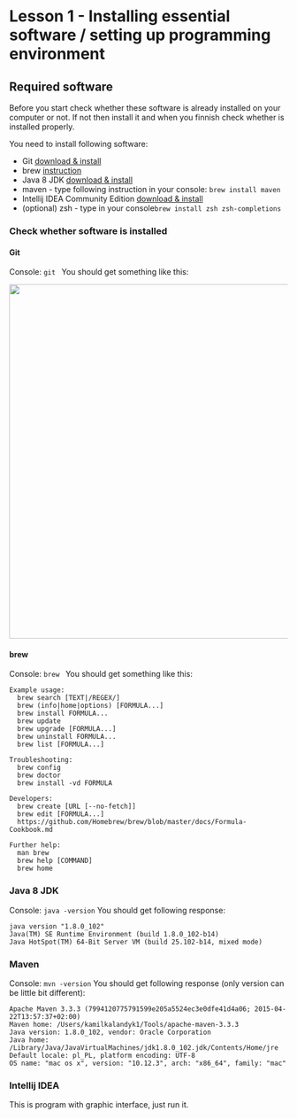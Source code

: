 # Lesson 1 - Installing essential software / setting up programming environment

## Required software

Before you start check whether these software is already installed on your computer or not. If not then install it and when you finnish check whether is installed properly.

You need to install following software:
  * Git [download & install](https://git-scm.com/download/mac)
  * brew [instruction](https://brew.sh/index_pl.html)
  * Java 8 JDK [download & install](http://www.oracle.com/technetwork/java/javase/downloads/index.html)
  * maven - type following instruction in your console: ``` brew install maven ```
  * Intellij IDEA Community Edition [download & install](https://www.jetbrains.com/idea/download/download-thanks.html?code=IIC)
  * (optional) zsh - type in your console```brew install zsh zsh-completions```
  
### Check whether software is installed

#### Git 
Console: ```git ```
You should get something like this:

<img src="http://i.imgur.com/H9DY15Z.png" width="640px">

#### brew 
Console: ```brew ```
You should get something like this:
```
Example usage:
  brew search [TEXT|/REGEX/]
  brew (info|home|options) [FORMULA...]
  brew install FORMULA...
  brew update
  brew upgrade [FORMULA...]
  brew uninstall FORMULA...
  brew list [FORMULA...]

Troubleshooting:
  brew config
  brew doctor
  brew install -vd FORMULA

Developers:
  brew create [URL [--no-fetch]]
  brew edit [FORMULA...]
  https://github.com/Homebrew/brew/blob/master/docs/Formula-Cookbook.md

Further help:
  man brew
  brew help [COMMAND]
  brew home
```

### Java 8 JDK
Console: ```java -version```
You should get following response:
```
java version "1.8.0_102"
Java(TM) SE Runtime Environment (build 1.8.0_102-b14)
Java HotSpot(TM) 64-Bit Server VM (build 25.102-b14, mixed mode)
```

### Maven
Console: ```mvn -version```
You should get following response (only version can be little bit different):
```
Apache Maven 3.3.3 (7994120775791599e205a5524ec3e0dfe41d4a06; 2015-04-22T13:57:37+02:00)
Maven home: /Users/kamilkalandyk1/Tools/apache-maven-3.3.3
Java version: 1.8.0_102, vendor: Oracle Corporation
Java home: /Library/Java/JavaVirtualMachines/jdk1.8.0_102.jdk/Contents/Home/jre
Default locale: pl_PL, platform encoding: UTF-8
OS name: "mac os x", version: "10.12.3", arch: "x86_64", family: "mac"
```

### Intellij IDEA
This is program with graphic interface, just run it.
